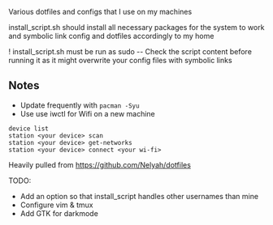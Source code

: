 Various dotfiles and configs that I use on my machines

install_script.sh should install all necessary packages for the system to work and symbolic link config and dotfiles accordingly to my home

! install_script.sh must be run as sudo -- Check the script content before running it as it might overwrite your config files with symbolic links

## Notes
- Update frequently with `pacman -Syu`
- Use use iwctl for Wifi on a new machine
```
device list
station <your device> scan
station <your device> get-networks
station <your device> connect <your wi-fi>
```

Heavily pulled from https://github.com/Nelyah/dotfiles

TODO:
- Add an option so that install_script handles other usernames than mine
- Configure vim & tmux
- Add GTK for darkmode

